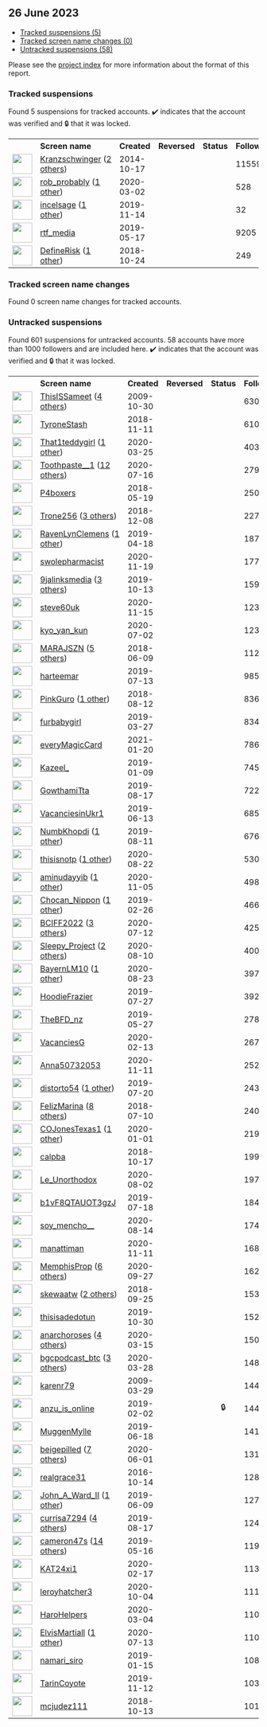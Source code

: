## 26 June 2023

* [Tracked suspensions (5)](#tracked-suspensions)
* [Tracked screen name changes (0)](#tracked-screen-name-changes)
* [Untracked suspensions (58)](#untracked-suspensions)

Please see the [project index](https://github.com/travisbrown/twitter-watch) for more information about the format of this report.

### Tracked suspensions

Found 5 suspensions for tracked accounts.
  ✔️ indicates that the account was verified and 🔒 that it was locked.

<table>
    <tr>
        <th></th>
        <th align="left">Screen name</th>
        <th align="left">Created</th>
        <th align="left">Reversed</th>
        <th align="left">Status</th>
        <th align="left">Followers</th>
        <th align="left">Ranking</th></tr>
    </tr>
        <tr>
            <td><a href="https://twitter.com/intent/user?user_id=2835128525">
                <img src="https://pbs.twimg.com/profile_images/1596254039657926660/w1T3Z4JG_normal.jpg" width="40px" height="40px" align="center"/></a>
            </td>
            <td>
                <a href="https://twitter.com/Kranzschwinger">Kranzschwinger</a>&nbsp;(<a href="https://api.memory.lol/v1/tw/id/2835128525">2 others</a>)&nbsp;</td>
            <td>2014-10-17</td>
            <td></td>
            <td align="center"></td>
            <td>11559</td>
            <td>23077</td>
        </tr>
        <tr>
            <td><a href="https://twitter.com/intent/user?user_id=1234524961005621248">
                <img src="https://pbs.twimg.com/profile_images/1453385545602768901/cJ5prrOH_normal.jpg" width="40px" height="40px" align="center"/></a>
            </td>
            <td>
                <a href="https://twitter.com/rob_probably">rob_probably</a>&nbsp;(<a href="https://api.memory.lol/v1/tw/id/1234524961005621248">1 other</a>)&nbsp;</td>
            <td>2020-03-02</td>
            <td></td>
            <td align="center"></td>
            <td>528</td>
            <td>40352</td>
        </tr>
        <tr>
            <td><a href="https://twitter.com/intent/user?user_id=1194812845906694144">
                <img src="https://pbs.twimg.com/profile_images/1512556799068680192/K8Fe03oI_normal.jpg" width="40px" height="40px" align="center"/></a>
            </td>
            <td>
                <a href="https://twitter.com/incelsage">incelsage</a>&nbsp;(<a href="https://api.memory.lol/v1/tw/id/1194812845906694144">1 other</a>)&nbsp;</td>
            <td>2019-11-14</td>
            <td></td>
            <td align="center"></td>
            <td>32</td>
            <td>82776</td>
        </tr>
        <tr>
            <td><a href="https://twitter.com/intent/user?user_id=1129241465878667264">
                <img src="https://pbs.twimg.com/profile_images/1597222287089991682/zR1kttyK_normal.jpg" width="40px" height="40px" align="center"/></a>
            </td>
            <td>
                <a href="https://twitter.com/rtf_media">rtf_media</a></td>
            <td>2019-05-17</td>
            <td></td>
            <td align="center"></td>
            <td>9205</td>
            <td>94985</td>
        </tr>
        <tr>
            <td><a href="https://twitter.com/intent/user?user_id=1055072626337411073">
                <img src="https://pbs.twimg.com/profile_images/1356253940015386626/BegMiBRE_normal.jpg" width="40px" height="40px" align="center"/></a>
            </td>
            <td>
                <a href="https://twitter.com/DefineRisk">DefineRisk</a>&nbsp;(<a href="https://api.memory.lol/v1/tw/id/1055072626337411073">1 other</a>)&nbsp;</td>
            <td>2018-10-24</td>
            <td></td>
            <td align="center"></td>
            <td>249</td>
            <td>96274</td>
        </tr></table>

### Tracked screen name changes

Found 0 screen name changes for tracked accounts.

### Untracked suspensions

Found 601 suspensions for untracked accounts.
58 accounts have more than 1000 followers and are included here.
  ✔️ indicates that the account was verified and 🔒 that it was locked.

<table>
    <tr>
        <th></th>
        <th align="left">Screen name</th>
        <th align="left">Created</th>
        <th align="left">Reversed</th>
        <th align="left">Status</th>
        <th align="left">Followers</th>
    </tr>
        <tr>
            <td><a href="https://twitter.com/intent/user?user_id=86368572">
                <img src="https://pbs.twimg.com/profile_images/1525572910693244929/hvLqUt77_normal.jpg" width="40px" height="40px" align="center"/></a>
            </td>
            <td>
                <a href="https://twitter.com/ThisISSameet">ThisISSameet</a>&nbsp;(<a href="https://api.memory.lol/v1/tw/id/86368572">4 others</a>)&nbsp;</td>
            <td>2009-10-30</td>
            <td></td>
            <td align="center"></td>
            <td>63055</td>
        </tr>
        <tr>
            <td><a href="https://twitter.com/intent/user?user_id=1061526230757912576">
                <img src="https://pbs.twimg.com/profile_images/1597889355837714432/BHYmzEW5_normal.jpg" width="40px" height="40px" align="center"/></a>
            </td>
            <td>
                <a href="https://twitter.com/TyroneStash">TyroneStash</a></td>
            <td>2018-11-11</td>
            <td></td>
            <td align="center"></td>
            <td>61014</td>
        </tr>
        <tr>
            <td><a href="https://twitter.com/intent/user?user_id=1242629434798153731">
                <img src="https://pbs.twimg.com/profile_images/1594675642737598465/nYQN4n2O_normal.jpg" width="40px" height="40px" align="center"/></a>
            </td>
            <td>
                <a href="https://twitter.com/That1teddygirl">That1teddygirl</a>&nbsp;(<a href="https://api.memory.lol/v1/tw/id/1242629434798153731">1 other</a>)&nbsp;</td>
            <td>2020-03-25</td>
            <td></td>
            <td align="center"></td>
            <td>40334</td>
        </tr>
        <tr>
            <td><a href="https://twitter.com/intent/user?user_id=1283763148030390273">
                <img src="https://pbs.twimg.com/profile_images/1594411463334150148/7vEBqwZe_normal.jpg" width="40px" height="40px" align="center"/></a>
            </td>
            <td>
                <a href="https://twitter.com/Toothpaste__1">Toothpaste__1</a>&nbsp;(<a href="https://api.memory.lol/v1/tw/id/1283763148030390273">12 others</a>)&nbsp;</td>
            <td>2020-07-16</td>
            <td></td>
            <td align="center"></td>
            <td>27927</td>
        </tr>
        <tr>
            <td><a href="https://twitter.com/intent/user?user_id=997860407464214528">
                <img src="https://pbs.twimg.com/profile_images/1150945617608237056/k4mnZVxm_normal.jpg" width="40px" height="40px" align="center"/></a>
            </td>
            <td>
                <a href="https://twitter.com/P4boxers">P4boxers</a></td>
            <td>2018-05-19</td>
            <td></td>
            <td align="center"></td>
            <td>25025</td>
        </tr>
        <tr>
            <td><a href="https://twitter.com/intent/user?user_id=1071453056682917888">
                <img src="https://pbs.twimg.com/profile_images/1588589705372831753/8-Mi8voZ_normal.jpg" width="40px" height="40px" align="center"/></a>
            </td>
            <td>
                <a href="https://twitter.com/Trone256">Trone256</a>&nbsp;(<a href="https://api.memory.lol/v1/tw/id/1071453056682917888">3 others</a>)&nbsp;</td>
            <td>2018-12-08</td>
            <td></td>
            <td align="center"></td>
            <td>22752</td>
        </tr>
        <tr>
            <td><a href="https://twitter.com/intent/user?user_id=1118921351123722240">
                <img src="https://pbs.twimg.com/profile_images/1589916102028849152/KikqoFVM_normal.jpg" width="40px" height="40px" align="center"/></a>
            </td>
            <td>
                <a href="https://twitter.com/RavenLynClemens">RavenLynClemens</a>&nbsp;(<a href="https://api.memory.lol/v1/tw/id/1118921351123722240">1 other</a>)&nbsp;</td>
            <td>2019-04-18</td>
            <td></td>
            <td align="center"></td>
            <td>18781</td>
        </tr>
        <tr>
            <td><a href="https://twitter.com/intent/user?user_id=1329284503190134784">
                <img src="https://pbs.twimg.com/profile_images/1514972458860040192/XXtoY13C_normal.jpg" width="40px" height="40px" align="center"/></a>
            </td>
            <td>
                <a href="https://twitter.com/swolepharmacist">swolepharmacist</a></td>
            <td>2020-11-19</td>
            <td></td>
            <td align="center"></td>
            <td>17709</td>
        </tr>
        <tr>
            <td><a href="https://twitter.com/intent/user?user_id=1183275293391360000">
                <img src="https://pbs.twimg.com/profile_images/1297911067360862208/U-dBrm1M_normal.jpg" width="40px" height="40px" align="center"/></a>
            </td>
            <td>
                <a href="https://twitter.com/9jalinksmedia">9jalinksmedia</a>&nbsp;(<a href="https://api.memory.lol/v1/tw/id/1183275293391360000">3 others</a>)&nbsp;</td>
            <td>2019-10-13</td>
            <td></td>
            <td align="center"></td>
            <td>15934</td>
        </tr>
        <tr>
            <td><a href="https://twitter.com/intent/user?user_id=1327939387259310082">
                <img src="https://pbs.twimg.com/profile_images/1327939622597517313/rCVsivRU_normal.jpg" width="40px" height="40px" align="center"/></a>
            </td>
            <td>
                <a href="https://twitter.com/steve60uk">steve60uk</a></td>
            <td>2020-11-15</td>
            <td></td>
            <td align="center"></td>
            <td>12331</td>
        </tr>
        <tr>
            <td><a href="https://twitter.com/intent/user?user_id=1278613597573099522">
                <img src="https://pbs.twimg.com/profile_images/1364083911576313856/MwgTsyGg_normal.jpg" width="40px" height="40px" align="center"/></a>
            </td>
            <td>
                <a href="https://twitter.com/kyo_yan_kun">kyo_yan_kun</a></td>
            <td>2020-07-02</td>
            <td></td>
            <td align="center"></td>
            <td>12309</td>
        </tr>
        <tr>
            <td><a href="https://twitter.com/intent/user?user_id=1005536271844986883">
                <img src="https://pbs.twimg.com/profile_images/1590665940236206087/BXk0F1GP_normal.jpg" width="40px" height="40px" align="center"/></a>
            </td>
            <td>
                <a href="https://twitter.com/MARAJSZN">MARAJSZN</a>&nbsp;(<a href="https://api.memory.lol/v1/tw/id/1005536271844986883">5 others</a>)&nbsp;</td>
            <td>2018-06-09</td>
            <td></td>
            <td align="center"></td>
            <td>11249</td>
        </tr>
        <tr>
            <td><a href="https://twitter.com/intent/user?user_id=1149952051331444738">
                <img src="https://pbs.twimg.com/profile_images/1493671286664581123/pUI__M4Q_normal.jpg" width="40px" height="40px" align="center"/></a>
            </td>
            <td>
                <a href="https://twitter.com/harteemar">harteemar</a></td>
            <td>2019-07-13</td>
            <td></td>
            <td align="center"></td>
            <td>9854</td>
        </tr>
        <tr>
            <td><a href="https://twitter.com/intent/user?user_id=1028525058669477890">
                <img src="https://pbs.twimg.com/profile_images/1517011710074572801/JFvN0i_C_normal.jpg" width="40px" height="40px" align="center"/></a>
            </td>
            <td>
                <a href="https://twitter.com/PinkGuro">PinkGuro</a>&nbsp;(<a href="https://api.memory.lol/v1/tw/id/1028525058669477890">1 other</a>)&nbsp;</td>
            <td>2018-08-12</td>
            <td></td>
            <td align="center"></td>
            <td>8360</td>
        </tr>
        <tr>
            <td><a href="https://twitter.com/intent/user?user_id=1110834616582193152">
                <img src="https://pbs.twimg.com/profile_images/1462417064665231364/oL3g3HaZ_normal.jpg" width="40px" height="40px" align="center"/></a>
            </td>
            <td>
                <a href="https://twitter.com/furbabygirl">furbabygirl</a></td>
            <td>2019-03-27</td>
            <td></td>
            <td align="center"></td>
            <td>8343</td>
        </tr>
        <tr>
            <td><a href="https://twitter.com/intent/user?user_id=1351944544905003013">
                <img src="https://pbs.twimg.com/profile_images/1352012379840802822/D4SLi-E-_normal.jpg" width="40px" height="40px" align="center"/></a>
            </td>
            <td>
                <a href="https://twitter.com/everyMagicCard">everyMagicCard</a></td>
            <td>2021-01-20</td>
            <td></td>
            <td align="center"></td>
            <td>7860</td>
        </tr>
        <tr>
            <td><a href="https://twitter.com/intent/user?user_id=1083141082681131008">
                <img src="https://pbs.twimg.com/profile_images/1596383527003738113/xbbME6-s_normal.jpg" width="40px" height="40px" align="center"/></a>
            </td>
            <td>
                <a href="https://twitter.com/Kazeel_">Kazeel_</a></td>
            <td>2019-01-09</td>
            <td></td>
            <td align="center"></td>
            <td>7457</td>
        </tr>
        <tr>
            <td><a href="https://twitter.com/intent/user?user_id=1162544805039075329">
                <img src="https://pbs.twimg.com/profile_images/1182705621629431808/QbXKUwkb_normal.jpg" width="40px" height="40px" align="center"/></a>
            </td>
            <td>
                <a href="https://twitter.com/GowthamiTta">GowthamiTta</a></td>
            <td>2019-08-17</td>
            <td></td>
            <td align="center"></td>
            <td>7227</td>
        </tr>
        <tr>
            <td><a href="https://twitter.com/intent/user?user_id=1139315231950299136">
                <img src="https://pbs.twimg.com/profile_images/1498504637732712451/hH6zZve1_normal.jpg" width="40px" height="40px" align="center"/></a>
            </td>
            <td>
                <a href="https://twitter.com/VacanciesinUkr1">VacanciesinUkr1</a></td>
            <td>2019-06-13</td>
            <td></td>
            <td align="center"></td>
            <td>6856</td>
        </tr>
        <tr>
            <td><a href="https://twitter.com/intent/user?user_id=1160415733316145152">
                <img src="https://pbs.twimg.com/profile_images/1414714915705692163/OW3a7dKf_normal.jpg" width="40px" height="40px" align="center"/></a>
            </td>
            <td>
                <a href="https://twitter.com/NumbKhopdi">NumbKhopdi</a>&nbsp;(<a href="https://api.memory.lol/v1/tw/id/1160415733316145152">1 other</a>)&nbsp;</td>
            <td>2019-08-11</td>
            <td></td>
            <td align="center"></td>
            <td>6769</td>
        </tr>
        <tr>
            <td><a href="https://twitter.com/intent/user?user_id=1297139554953187329">
                <img src="https://pbs.twimg.com/profile_images/1314648944085958658/cMrdga7g_normal.jpg" width="40px" height="40px" align="center"/></a>
            </td>
            <td>
                <a href="https://twitter.com/thisisnotp">thisisnotp</a>&nbsp;(<a href="https://api.memory.lol/v1/tw/id/1297139554953187329">1 other</a>)&nbsp;</td>
            <td>2020-08-22</td>
            <td></td>
            <td align="center"></td>
            <td>5309</td>
        </tr>
        <tr>
            <td><a href="https://twitter.com/intent/user?user_id=1324389329452544000">
                <img src="https://pbs.twimg.com/profile_images/1575096047478644739/SW4LVo8-_normal.jpg" width="40px" height="40px" align="center"/></a>
            </td>
            <td>
                <a href="https://twitter.com/aminudayyib">aminudayyib</a>&nbsp;(<a href="https://api.memory.lol/v1/tw/id/1324389329452544000">1 other</a>)&nbsp;</td>
            <td>2020-11-05</td>
            <td></td>
            <td align="center"></td>
            <td>4988</td>
        </tr>
        <tr>
            <td><a href="https://twitter.com/intent/user?user_id=1100301868922634240">
                <img src="https://pbs.twimg.com/profile_images/1272746442508005376/qswPoXjU_normal.jpg" width="40px" height="40px" align="center"/></a>
            </td>
            <td>
                <a href="https://twitter.com/Chocan_Nippon">Chocan_Nippon</a>&nbsp;(<a href="https://api.memory.lol/v1/tw/id/1100301868922634240">1 other</a>)&nbsp;</td>
            <td>2019-02-26</td>
            <td></td>
            <td align="center"></td>
            <td>4665</td>
        </tr>
        <tr>
            <td><a href="https://twitter.com/intent/user?user_id=1282349331727544320">
                <img src="https://pbs.twimg.com/profile_images/1483466500304674820/nTmnSv8K_normal.jpg" width="40px" height="40px" align="center"/></a>
            </td>
            <td>
                <a href="https://twitter.com/BCIFF2022">BCIFF2022</a>&nbsp;(<a href="https://api.memory.lol/v1/tw/id/1282349331727544320">3 others</a>)&nbsp;</td>
            <td>2020-07-12</td>
            <td></td>
            <td align="center"></td>
            <td>4259</td>
        </tr>
        <tr>
            <td><a href="https://twitter.com/intent/user?user_id=1292652764095537155">
                <img src="https://pbs.twimg.com/profile_images/1576365388740313089/9vdrRIOp_normal.jpg" width="40px" height="40px" align="center"/></a>
            </td>
            <td>
                <a href="https://twitter.com/Sleepy_Project">Sleepy_Project</a>&nbsp;(<a href="https://api.memory.lol/v1/tw/id/1292652764095537155">2 others</a>)&nbsp;</td>
            <td>2020-08-10</td>
            <td></td>
            <td align="center"></td>
            <td>4005</td>
        </tr>
        <tr>
            <td><a href="https://twitter.com/intent/user?user_id=1297332705504440328">
                <img src="https://pbs.twimg.com/profile_images/1586077279754637312/Xj1dcgtr_normal.jpg" width="40px" height="40px" align="center"/></a>
            </td>
            <td>
                <a href="https://twitter.com/BayernLM10">BayernLM10</a>&nbsp;(<a href="https://api.memory.lol/v1/tw/id/1297332705504440328">1 other</a>)&nbsp;</td>
            <td>2020-08-23</td>
            <td></td>
            <td align="center"></td>
            <td>3979</td>
        </tr>
        <tr>
            <td><a href="https://twitter.com/intent/user?user_id=1154910958655066113">
                <img src="https://pbs.twimg.com/profile_images/1572086705808707584/zDOFGHR9_normal.jpg" width="40px" height="40px" align="center"/></a>
            </td>
            <td>
                <a href="https://twitter.com/HoodieFrazier">HoodieFrazier</a></td>
            <td>2019-07-27</td>
            <td></td>
            <td align="center"></td>
            <td>3920</td>
        </tr>
        <tr>
            <td><a href="https://twitter.com/intent/user?user_id=1132907875691520005">
                <img src="https://pbs.twimg.com/profile_images/1170617239466201088/URd-qnJw_normal.jpg" width="40px" height="40px" align="center"/></a>
            </td>
            <td>
                <a href="https://twitter.com/TheBFD_nz">TheBFD_nz</a></td>
            <td>2019-05-27</td>
            <td></td>
            <td align="center"></td>
            <td>2783</td>
        </tr>
        <tr>
            <td><a href="https://twitter.com/intent/user?user_id=1227752848324268033">
                <img src="https://pbs.twimg.com/profile_images/1264444904413040640/1O6cvfzz_normal.png" width="40px" height="40px" align="center"/></a>
            </td>
            <td>
                <a href="https://twitter.com/VacanciesG">VacanciesG</a></td>
            <td>2020-02-13</td>
            <td></td>
            <td align="center"></td>
            <td>2674</td>
        </tr>
        <tr>
            <td><a href="https://twitter.com/intent/user?user_id=1326454120623054849">
                <img src="https://pbs.twimg.com/profile_images/1591723594651934721/ZQGuE7py_normal.jpg" width="40px" height="40px" align="center"/></a>
            </td>
            <td>
                <a href="https://twitter.com/Anna50732053">Anna50732053</a></td>
            <td>2020-11-11</td>
            <td></td>
            <td align="center"></td>
            <td>2525</td>
        </tr>
        <tr>
            <td><a href="https://twitter.com/intent/user?user_id=1152657170883850247">
                <img src="https://pbs.twimg.com/profile_images/1594726524225310721/ZtX-zRyM_normal.jpg" width="40px" height="40px" align="center"/></a>
            </td>
            <td>
                <a href="https://twitter.com/distorto54">distorto54</a>&nbsp;(<a href="https://api.memory.lol/v1/tw/id/1152657170883850247">1 other</a>)&nbsp;</td>
            <td>2019-07-20</td>
            <td></td>
            <td align="center"></td>
            <td>2433</td>
        </tr>
        <tr>
            <td><a href="https://twitter.com/intent/user?user_id=1016694092603035648">
                <img src="https://pbs.twimg.com/profile_images/1549548375472840712/uE2P0q8y_normal.jpg" width="40px" height="40px" align="center"/></a>
            </td>
            <td>
                <a href="https://twitter.com/FeIizMarina">FeIizMarina</a>&nbsp;(<a href="https://api.memory.lol/v1/tw/id/1016694092603035648">8 others</a>)&nbsp;</td>
            <td>2018-07-10</td>
            <td></td>
            <td align="center"></td>
            <td>2405</td>
        </tr>
        <tr>
            <td><a href="https://twitter.com/intent/user?user_id=1212430078560223232">
                <img src="https://pbs.twimg.com/profile_images/1598703139569508352/T41XUcG8_normal.jpg" width="40px" height="40px" align="center"/></a>
            </td>
            <td>
                <a href="https://twitter.com/COJonesTexas1">COJonesTexas1</a>&nbsp;(<a href="https://api.memory.lol/v1/tw/id/1212430078560223232">1 other</a>)&nbsp;</td>
            <td>2020-01-01</td>
            <td></td>
            <td align="center"></td>
            <td>2196</td>
        </tr>
        <tr>
            <td><a href="https://twitter.com/intent/user?user_id=1052680099407917056">
                <img src="https://pbs.twimg.com/profile_images/1052684981447737345/Dl3eJTiT_normal.jpg" width="40px" height="40px" align="center"/></a>
            </td>
            <td>
                <a href="https://twitter.com/calpba">calpba</a></td>
            <td>2018-10-17</td>
            <td></td>
            <td align="center"></td>
            <td>1994</td>
        </tr>
        <tr>
            <td><a href="https://twitter.com/intent/user?user_id=1289904750016643077">
                <img src="https://pbs.twimg.com/profile_images/1588430440855064576/gP-JV2du_normal.jpg" width="40px" height="40px" align="center"/></a>
            </td>
            <td>
                <a href="https://twitter.com/Le_Unorthodox">Le_Unorthodox</a></td>
            <td>2020-08-02</td>
            <td></td>
            <td align="center"></td>
            <td>1979</td>
        </tr>
        <tr>
            <td><a href="https://twitter.com/intent/user?user_id=1151745250005643264">
                <img src="https://pbs.twimg.com/profile_images/1423245088818229250/qKYaT7mR_normal.jpg" width="40px" height="40px" align="center"/></a>
            </td>
            <td>
                <a href="https://twitter.com/b1vF8QTAUOT3gzJ">b1vF8QTAUOT3gzJ</a></td>
            <td>2019-07-18</td>
            <td></td>
            <td align="center"></td>
            <td>1843</td>
        </tr>
        <tr>
            <td><a href="https://twitter.com/intent/user?user_id=1294360629323726848">
                <img src="https://pbs.twimg.com/profile_images/1537965500218474497/GclGBApK_normal.jpg" width="40px" height="40px" align="center"/></a>
            </td>
            <td>
                <a href="https://twitter.com/soy_mencho__">soy_mencho__</a></td>
            <td>2020-08-14</td>
            <td></td>
            <td align="center"></td>
            <td>1749</td>
        </tr>
        <tr>
            <td><a href="https://twitter.com/intent/user?user_id=1326474452486422528">
                <img src="https://pbs.twimg.com/profile_images/1390103648835837954/TPJxLFV0_normal.jpg" width="40px" height="40px" align="center"/></a>
            </td>
            <td>
                <a href="https://twitter.com/manattiman">manattiman</a></td>
            <td>2020-11-11</td>
            <td></td>
            <td align="center"></td>
            <td>1681</td>
        </tr>
        <tr>
            <td><a href="https://twitter.com/intent/user?user_id=1310268507737731074">
                <img src="https://pbs.twimg.com/profile_images/1587064014886080512/Oj3G-zT9_normal.jpg" width="40px" height="40px" align="center"/></a>
            </td>
            <td>
                <a href="https://twitter.com/MemphisProp">MemphisProp</a>&nbsp;(<a href="https://api.memory.lol/v1/tw/id/1310268507737731074">6 others</a>)&nbsp;</td>
            <td>2020-09-27</td>
            <td></td>
            <td align="center"></td>
            <td>1627</td>
        </tr>
        <tr>
            <td><a href="https://twitter.com/intent/user?user_id=1044437343564943361">
                <img src="https://pbs.twimg.com/profile_images/1592909069643382788/Kwv7F4v5_normal.jpg" width="40px" height="40px" align="center"/></a>
            </td>
            <td>
                <a href="https://twitter.com/skewaatw">skewaatw</a>&nbsp;(<a href="https://api.memory.lol/v1/tw/id/1044437343564943361">2 others</a>)&nbsp;</td>
            <td>2018-09-25</td>
            <td></td>
            <td align="center"></td>
            <td>1539</td>
        </tr>
        <tr>
            <td><a href="https://twitter.com/intent/user?user_id=1189479983418413058">
                <img src="https://pbs.twimg.com/profile_images/1487849926298058759/bbbuvezZ_normal.jpg" width="40px" height="40px" align="center"/></a>
            </td>
            <td>
                <a href="https://twitter.com/thisisadedotun">thisisadedotun</a></td>
            <td>2019-10-30</td>
            <td></td>
            <td align="center"></td>
            <td>1525</td>
        </tr>
        <tr>
            <td><a href="https://twitter.com/intent/user?user_id=1239283536601010177">
                <img src="https://pbs.twimg.com/profile_images/1585434289361108992/YpdaMhCm_normal.jpg" width="40px" height="40px" align="center"/></a>
            </td>
            <td>
                <a href="https://twitter.com/anarchoroses">anarchoroses</a>&nbsp;(<a href="https://api.memory.lol/v1/tw/id/1239283536601010177">4 others</a>)&nbsp;</td>
            <td>2020-03-15</td>
            <td></td>
            <td align="center"></td>
            <td>1509</td>
        </tr>
        <tr>
            <td><a href="https://twitter.com/intent/user?user_id=1243717138042564610">
                <img src="https://pbs.twimg.com/profile_images/1597769364283039745/pbkd13l1_normal.jpg" width="40px" height="40px" align="center"/></a>
            </td>
            <td>
                <a href="https://twitter.com/bgcpodcast_btc">bgcpodcast_btc</a>&nbsp;(<a href="https://api.memory.lol/v1/tw/id/1243717138042564610">3 others</a>)&nbsp;</td>
            <td>2020-03-28</td>
            <td></td>
            <td align="center"></td>
            <td>1483</td>
        </tr>
        <tr>
            <td><a href="https://twitter.com/intent/user?user_id=27478412">
                <img src="https://pbs.twimg.com/profile_images/572092096190742528/DnlLB-e3_normal.jpeg" width="40px" height="40px" align="center"/></a>
            </td>
            <td>
                <a href="https://twitter.com/karenr79">karenr79</a></td>
            <td>2009-03-29</td>
            <td></td>
            <td align="center"></td>
            <td>1449</td>
        </tr>
        <tr>
            <td><a href="https://twitter.com/intent/user?user_id=1091701939119841280">
                <img src="https://pbs.twimg.com/profile_images/1590270148858056704/AIHcO0nd_normal.jpg" width="40px" height="40px" align="center"/></a>
            </td>
            <td>
                <a href="https://twitter.com/anzu_is_online">anzu_is_online</a></td>
            <td>2019-02-02</td>
            <td></td>
            <td align="center">🔒</td>
            <td>1449</td>
        </tr>
        <tr>
            <td><a href="https://twitter.com/intent/user?user_id=1140919338809069569">
                <img src="https://pbs.twimg.com/profile_images/1575168518366154753/uO_bWP5f_normal.jpg" width="40px" height="40px" align="center"/></a>
            </td>
            <td>
                <a href="https://twitter.com/MuggenMylle">MuggenMylle</a></td>
            <td>2019-06-18</td>
            <td></td>
            <td align="center"></td>
            <td>1417</td>
        </tr>
        <tr>
            <td><a href="https://twitter.com/intent/user?user_id=1267353104284110849">
                <img src="https://pbs.twimg.com/profile_images/1522072274379190274/3RAGZ1B-_normal.jpg" width="40px" height="40px" align="center"/></a>
            </td>
            <td>
                <a href="https://twitter.com/beigepilled">beigepilled</a>&nbsp;(<a href="https://api.memory.lol/v1/tw/id/1267353104284110849">7 others</a>)&nbsp;</td>
            <td>2020-06-01</td>
            <td></td>
            <td align="center"></td>
            <td>1314</td>
        </tr>
        <tr>
            <td><a href="https://twitter.com/intent/user?user_id=787071797539864577">
                <img src="https://pbs.twimg.com/profile_images/1375353202179198977/byHDDhaw_normal.jpg" width="40px" height="40px" align="center"/></a>
            </td>
            <td>
                <a href="https://twitter.com/realgrace31">realgrace31</a></td>
            <td>2016-10-14</td>
            <td></td>
            <td align="center"></td>
            <td>1284</td>
        </tr>
        <tr>
            <td><a href="https://twitter.com/intent/user?user_id=1137735938128453634">
                <img src="https://pbs.twimg.com/profile_images/1593438890316242944/QFKqs3Tl_normal.jpg" width="40px" height="40px" align="center"/></a>
            </td>
            <td>
                <a href="https://twitter.com/John_A_Ward_II">John_A_Ward_II</a>&nbsp;(<a href="https://api.memory.lol/v1/tw/id/1137735938128453634">1 other</a>)&nbsp;</td>
            <td>2019-06-09</td>
            <td></td>
            <td align="center"></td>
            <td>1273</td>
        </tr>
        <tr>
            <td><a href="https://twitter.com/intent/user?user_id=1162859604398825482">
                <img src="https://pbs.twimg.com/profile_images/1487187850093334533/XRcDRFhQ_normal.jpg" width="40px" height="40px" align="center"/></a>
            </td>
            <td>
                <a href="https://twitter.com/currisa7294">currisa7294</a>&nbsp;(<a href="https://api.memory.lol/v1/tw/id/1162859604398825482">4 others</a>)&nbsp;</td>
            <td>2019-08-17</td>
            <td></td>
            <td align="center"></td>
            <td>1241</td>
        </tr>
        <tr>
            <td><a href="https://twitter.com/intent/user?user_id=1129171450978398210">
                <img src="https://pbs.twimg.com/profile_images/1595954992523149312/ZxQHyug-_normal.jpg" width="40px" height="40px" align="center"/></a>
            </td>
            <td>
                <a href="https://twitter.com/cameron47s">cameron47s</a>&nbsp;(<a href="https://api.memory.lol/v1/tw/id/1129171450978398210">14 others</a>)&nbsp;</td>
            <td>2019-05-16</td>
            <td></td>
            <td align="center"></td>
            <td>1191</td>
        </tr>
        <tr>
            <td><a href="https://twitter.com/intent/user?user_id=1229461060291264513">
                <img src="https://pbs.twimg.com/profile_images/1569482649470648321/EqcAI5OE_normal.jpg" width="40px" height="40px" align="center"/></a>
            </td>
            <td>
                <a href="https://twitter.com/KAT24xi1">KAT24xi1</a></td>
            <td>2020-02-17</td>
            <td></td>
            <td align="center"></td>
            <td>1135</td>
        </tr>
        <tr>
            <td><a href="https://twitter.com/intent/user?user_id=1312744458304323584">
                <img src="https://abs.twimg.com/sticky/default_profile_images/default_profile_normal.png" width="40px" height="40px" align="center"/></a>
            </td>
            <td>
                <a href="https://twitter.com/leroyhatcher3">leroyhatcher3</a></td>
            <td>2020-10-04</td>
            <td></td>
            <td align="center"></td>
            <td>1112</td>
        </tr>
        <tr>
            <td><a href="https://twitter.com/intent/user?user_id=1235084526147248128">
                <img src="https://pbs.twimg.com/profile_images/1241564018579513349/GUi4UcO4_normal.jpg" width="40px" height="40px" align="center"/></a>
            </td>
            <td>
                <a href="https://twitter.com/HaroHelpers">HaroHelpers</a></td>
            <td>2020-03-04</td>
            <td></td>
            <td align="center"></td>
            <td>1105</td>
        </tr>
        <tr>
            <td><a href="https://twitter.com/intent/user?user_id=1282632803033776128">
                <img src="https://pbs.twimg.com/profile_images/1574030633168474112/C_gtFjt5_normal.jpg" width="40px" height="40px" align="center"/></a>
            </td>
            <td>
                <a href="https://twitter.com/ElvisMartiall">ElvisMartiall</a>&nbsp;(<a href="https://api.memory.lol/v1/tw/id/1282632803033776128">1 other</a>)&nbsp;</td>
            <td>2020-07-13</td>
            <td></td>
            <td align="center"></td>
            <td>1103</td>
        </tr>
        <tr>
            <td><a href="https://twitter.com/intent/user?user_id=1085197800113983488">
                <img src="https://pbs.twimg.com/profile_images/1468088511022919681/ffiktdMd_normal.jpg" width="40px" height="40px" align="center"/></a>
            </td>
            <td>
                <a href="https://twitter.com/namari_siro">namari_siro</a></td>
            <td>2019-01-15</td>
            <td></td>
            <td align="center"></td>
            <td>1082</td>
        </tr>
        <tr>
            <td><a href="https://twitter.com/intent/user?user_id=1194045179788967936">
                <img src="https://pbs.twimg.com/profile_images/1569401817460613121/WazywPOJ_normal.jpg" width="40px" height="40px" align="center"/></a>
            </td>
            <td>
                <a href="https://twitter.com/TarinCoyote">TarinCoyote</a></td>
            <td>2019-11-12</td>
            <td></td>
            <td align="center"></td>
            <td>1035</td>
        </tr>
        <tr>
            <td><a href="https://twitter.com/intent/user?user_id=1051113958264987649">
                <img src="https://pbs.twimg.com/profile_images/1546245826044895233/-mHnaw55_normal.jpg" width="40px" height="40px" align="center"/></a>
            </td>
            <td>
                <a href="https://twitter.com/mcjudez111">mcjudez111</a></td>
            <td>2018-10-13</td>
            <td></td>
            <td align="center"></td>
            <td>1011</td>
        </tr></table>
